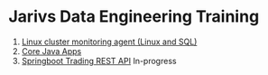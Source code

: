 # Jarivs Data Engineering Training
1. [Linux cluster monitoring agent (Linux and SQL)](./linux_sql/README.md)
2. [Core Java Apps](./core_java/README.md)
3. [Springboot Trading REST API](./springboot/README.md) In-progress

